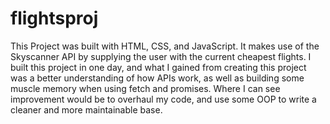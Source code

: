 # flightsproj
This Project was built with HTML, CSS, and JavaScript. It makes use of the Skyscanner API by supplying the user with the current cheapest flights. I built this project in one day, and what I gained from creating this project was a better understanding of how APIs work, as well as building some muscle memory when using fetch and promises. Where I can see improvement would be to overhaul my code, and use some OOP to write a cleaner and more maintainable base. 
